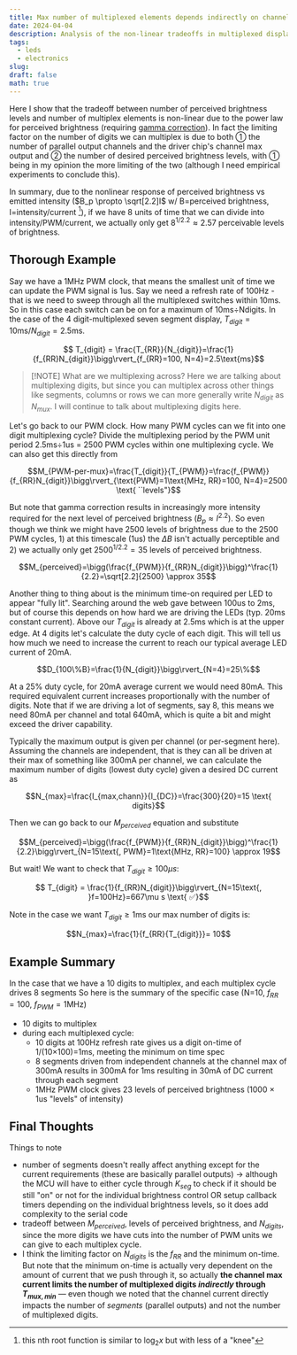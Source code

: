```yaml
---
title: Max number of multiplexed elements depends indirectly on channel output capacity and speed of PWM clock
date: 2024-04-04
description: Analysis of the non-linear tradeoffs in multiplexed display designs, focusing on the impact of gamma correction on perceived brightness levels and the limitations posed by output channel capacity and brightness requirements
tags:
  - leds
  - electronics
slug: 
draft: false
math: true
---
```


Here I show that the tradeoff between number of perceived brightness levels and number of multiplex elements is non-linear due to the power law for perceived brightness (requiring [gamma correction](Gamma%20Correction%20corrects%20for%20the%20human%20eye's%20non%20linear%20response%20to%20brightness%20levels.md)). In fact the limiting factor on the number of digits we can multiplex is due to both ① the number of parallel output channels and the driver chip's channel max output and ② the number of desired perceived brightness levels, with ① being in my opinion the more limiting of the two (although I need empirical experiments to conclude this).

In summary, due to the nonlinear response of perceived brightness vs emitted intensity ($B_p \propto \sqrt[2.2]I$ w/ B=perceived brightness, I=intensity/current [^1]), if we have 8 units of time that we can divide into intensity/PWM/current, we actually only get $8^{1/2.2}\approx 2.57$ perceivable levels of brightness.

## Thorough Example 

Say we have a 1MHz PWM clock, that means the smallest unit of time we can update the PWM signal is 1us. Say we need a refresh rate of 100Hz - that is we need to sweep through all the multiplexed switches within 10ms. So in this case each switch can be on for a maximum of 10ms÷Ndigits. In the case of the 4 digit-multiplexed seven segment display,  $T_{digit} = 10\text{ms}/N_{digit}=2.5\text{ms}$. 

$$ T_{digit} = \frac{T_{RR}}{N_{digit}}=\frac{1}{f_{RR}N_{digit}}\bigg\rvert_{f_{RR}=100, N=4}=2.5\text{ms}$$

> [!NOTE] What are we multiplexing across?
> Here we are talking about multiplexing digits, but since you can multiplex across other things like segments, columns or rows we can more generally write $N_{digit}$ as $N_{mux}$. I will continue to talk about multiplexing digits here.

Let's go back to our PWM clock. How many PWM cycles can we fit into one digit multiplexing cycle? Divide the multiplexing period by the PWM unit period 2.5ms÷1us = 2500 PWM cycles within one multiplexing cycle. We can also get this directly from 

$$M_{PWM-per-mux}=\frac{T_{digit}}{T_{PWM}}=\frac{f_{PWM}}{f_{RR}N_{digit}}\bigg\rvert_{\text{PWM}=1\text{MHz, RR}=100, N=4}=2500 \text{ ``levels"}$$

But note that gamma correction results in increasingly more intensity required for the next level of perceived brightness ($B_p \approx I^{2.2}$). So even though we think we might have 2500 levels of brightness due to the 2500 PWM cycles, 1) at this timescale (1us) the $\Delta B$ isn't actually perceptible and 2) we actually only get $2500^{1/2.2}=35$ levels of perceived brightness.

$$M_{perceived}=\bigg(\frac{f_{PWM}}{f_{RR}N_{digit}}\bigg)^\frac{1}{2.2}=\sqrt[2.2]{2500} \approx 35$$

Another thing to thing about is the minimum time-on required per LED to appear "fully lit". Searching around the web gave between 100us to 2ms, but of course this depends on how hard we are driving the LEDs (typ. 20ms constant current). Above our $T_{digit}$ is already at 2.5ms which is at the upper edge. At 4 digits let's calculate the duty cycle of each digit. This will tell us how much we need to increase the current to reach our typical average LED current of 20mA.

$$D_{100\%B}=\frac{1}{N_{digit}}\bigg\rvert_{N=4}=25\%$$

At a 25% duty cycle, for 20mA average current we would need 80mA. This required equivalent current increases proportionally with the number of digits. Note that if we are driving a lot of segments, say 8, this means we need 80mA per channel and total 640mA, which is quite a bit and might exceed the driver capability.

Typically the maximum output is given per channel (or per-segment here). Assuming the channels are independent, that is they can all be driven at their max of something like 300mA per channel, we can calculate the maximum number of digits (lowest duty cycle) given a desired DC current as 

$$N_{max}=\frac{I_{max,chann}}{I_{DC}}=\frac{300}{20}=15 \text{ digits}$$

Then we can go back to our $M_{perceived}$ equation and substitute 

$$M_{perceived}=\bigg(\frac{f_{PWM}}{f_{RR}N_{digit}}\bigg)^\frac{1}{2.2}\bigg\rvert_{N=15\text{, PWM}=1\text{MHz, RR}=100} \approx 19$$

But wait! We want to check that $T_{digit} \ge 100\mu s$:

$$ T_{digit} = \frac{1}{f_{RR}N_{digit}}\bigg\rvert_{N=15\text{, }f=100Hz}=667\mu s \text{ ✅}$$

Note in the case we want $T_{digit} \ge 1\text{ms}$ our max number of digits is:

$$N_{max}=\frac{1}{f_{RR}{T_{digit}}}= 10$$

## Example Summary

In the case that we have a 10 digits to multiplex, and each multiplex cycle drives 8 segments 
So here is the summary of the specific case (N=10, $f_{RR}=100$, $f_{PWM}=1\text{MHz}$)
- 10 digits to multiplex
- during each multiplexed cycle:
	- 10 digits at 100Hz refresh rate gives us a digit on-time of 1/(10×100)=1ms, meeting the minimum on time spec
	- 8 segments driven from independent channels at the channel max of 300mA results in 300mA for 1ms resulting in 30mA of DC current through each segment 
	- 1MHz PWM clock gives 23 levels of perceived brightness (1000 × 1us "levels" of intensity) 


## Final Thoughts 

Things to note
- number of segments doesn't really affect anything except for the current requirements (these are basically parallel outputs) → although the MCU will have to either cycle through $K_{seg}$ to check if it should be still "on" or not for the individual brightness control OR setup callback timers depending on the individual brightness levels, so it does add complexity to the serial code
- tradeoff between $M_{perceived}$, levels of perceived brightness, and $N_{digits}$, since the more digits we have cuts into the number of PWM units we can give to each multiplex cycle. 
- I think the limiting factor on $N_{digits}$ is the $f_{RR}$ and the minimum on-time. But note that the minimum on-time is actually very dependent on the amount of current that we push through it, so actually **the channel max current limits the number of multiplexed digits _indirectly_ through $T_{mux,min}$** — even though we noted that the channel current directly impacts the number of _segments_ (parallel outputs) and not the number of multiplexed digits.

[^1]: this nth root function is similar to $\log_2 x$ but with less of a "knee"